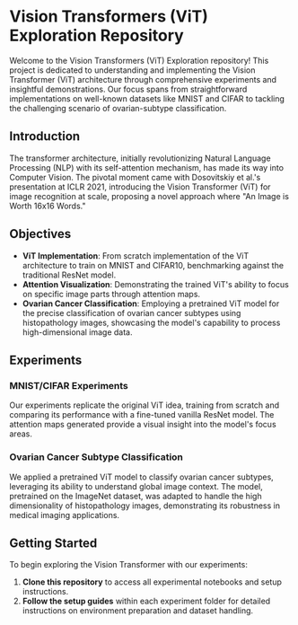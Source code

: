 # Vision Transformers (ViT) Exploration Repository

Welcome to the Vision Transformers (ViT) Exploration repository! This project is dedicated to understanding and implementing the Vision Transformer (ViT) architecture through comprehensive experiments and insightful demonstrations. Our focus spans from straightforward implementations on well-known datasets like MNIST and CIFAR to tackling the challenging scenario of ovarian-subtype classification.

## Introduction

The transformer architecture, initially revolutionizing Natural Language Processing (NLP) with its self-attention mechanism, has made its way into Computer Vision. The pivotal moment came with Dosovitskiy et al.'s presentation at ICLR 2021, introducing the Vision Transformer (ViT) for image recognition at scale, proposing a novel approach where "An Image is Worth 16x16 Words."

## Objectives

- **ViT Implementation**: From scratch implementation of the ViT architecture to train on MNIST and CIFAR10, benchmarking against the traditional ResNet model.
- **Attention Visualization**: Demonstrating the trained ViT's ability to focus on specific image parts through attention maps.
- **Ovarian Cancer Classification**: Employing a pretrained ViT model for the precise classification of ovarian cancer subtypes using histopathology images, showcasing the model's capability to process high-dimensional image data.

## Experiments

### MNIST/CIFAR Experiments

Our experiments replicate the original ViT idea, training from scratch and comparing its performance with a fine-tuned vanilla ResNet model. The attention maps generated provide a visual insight into the model's focus areas.

### Ovarian Cancer Subtype Classification

We applied a pretrained ViT model to classify ovarian cancer subtypes, leveraging its ability to understand global image context. The model, pretrained on the ImageNet dataset, was adapted to handle the high dimensionality of histopathology images, demonstrating its robustness in medical imaging applications.

## Getting Started

To begin exploring the Vision Transformer with our experiments:
1. **Clone this repository** to access all experimental notebooks and setup instructions.
2. **Follow the setup guides** within each experiment folder for detailed instructions on environment preparation and dataset handling.

